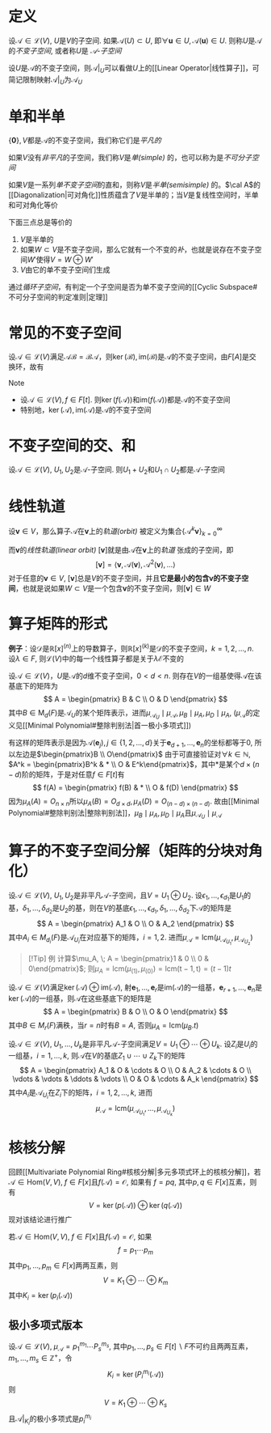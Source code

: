 # 定义
设$\mathcal A \in \mathcal L(V)$, $U$是$V$的子空间. 如果$\mathcal A(U) \subset U$, 即$\forall \boldsymbol u \in U , \mathcal A(\boldsymbol u) \in U$. 则称$U$是$\mathcal A$的*不变子空间*, 或者称$U$是 *$\mathcal A$-子空间*

设$U$是$\mathcal A$的不变子空间，则$\mathcal A |_U$可以看做$U$上的[[Linear Operator|线性算子]]，可简记限制映射$\mathcal A|_U$为$\mathcal A_U$

# 单和半单
$\{\boldsymbol 0\},V$都是$\mathcal A$的不变子空间，我们称它们是*平凡的*

如果$V$没有*非平凡*的子空间，我们称$V$是*单(simple)* 的，也可以称为是*不可分子空间*

如果$V$是一系列*单不变子空间*的直和，则称$V$是*半单(semisimple)* 的。$\cal A$的[[Diagonalization|可对角化]]性质蕴含了$V$是半单的；当$V$是复线性空间时，半单和可对角化等价

下面三点总是等价的
1. $V$是半单的
2. 如果$W\subset V$是不变子空间，那么它就有一个不变的*补*，也就是说存在不变子空间$W'$使得$V = W \oplus W'$
3. $V$由它的单不变子空间们生成

通过*循环子空间*，有判定一个子空间是否为单不变子空间的[[Cyclic Subspace#不可分子空间的判定准则|定理]]
# 常见的不变子空间

设$\mathcal A\in \mathcal L(V)$满足$\mathcal A \mathcal B = \mathcal B \mathcal A$，则$\ker(\mathcal B), \mathrm{im}(\mathcal B)$是$\mathcal A$的不变子空间，由$F[A]$是交换环，故有

> [!Note]
> - 设$\mathcal A \in \mathcal{L}(V), f\in F[t]$. 则$\ker(f(\mathcal A))$和$\mathrm{im}(f(\mathcal A))$都是$\mathcal A$的不变子空间
> - 特别地，$\ker(\mathcal A), \mathrm{im}(\mathcal A)$是$\mathcal A$的不变子空间

# 不变子空间的交、和
设$\mathcal A \in \mathcal{L}(V)$, $U_1, U_2$是$\mathcal A$-子空间. 则$U_1 + U_2$和$U_1 \cap U_2$都是$\mathcal A$-子空间

# 线性轨道
设$\boldsymbol v\in V$，那么算子$\mathcal A$在$\boldsymbol v$上的*轨道(orbit)* 被定义为集合$\displaystyle \left\{ \mathcal A^k \boldsymbol v \right\}_{k=0}^\infty$

而$\boldsymbol v$的*线性轨道(linear orbit)* $[\boldsymbol v]$就是由$\mathcal A$在$\boldsymbol v$上的*轨道* 张成的子空间，即
$$
[\boldsymbol v ] = \left< \boldsymbol v,\mathcal A(\boldsymbol v), \mathcal A^2(\boldsymbol v),\ldots \right> 
$$
对于任意的$\boldsymbol v \in V$, $[\boldsymbol v]$总是$V$的不变子空间，并且**它是最小的包含$\boldsymbol v$的不变子空间**，也就是说如果$W\subset V$是一个包含$\boldsymbol v$的不变子空间，则$[\boldsymbol v] \in W$

# 算子矩阵的形式

**例子**：设$\mathcal D$是$\mathbb{R}[x]^{(n)}$上的导数算子，则$\mathbb{R}[x]^{(k)}$是$\mathcal D$的不变子空间，$k = 1, 2,\ldots, n$. 
设$\lambda \in F$, 则$\mathcal{L}(V)$中的每一个线性算子都是关于$\lambda \mathcal E$不变的

设$\mathcal A \in \mathcal L(V)$，$U$是$\mathcal A$的$d$维不变子空间，$0 < d < n$. 则存在$V$的一组基使得$\mathcal A$在该基底下的矩阵为
$$
A = \begin{pmatrix}
B & C \\
O & D
\end{pmatrix}
$$
其中$B \in \mathrm{M}_d(F)$是$\mathcal A_U$的某个矩阵表示，进而$\mu_{\mathcal A_U} \mid \mu_\mathcal A, \mu_B \mid \mu_A, \mu_D \mid \mu_A$, ($\mu_\mathcal A$的定义见[[Minimal Polynomial#整除判别法|首一极小多项式]])

有这样的矩阵表示是因为$\mathcal A(\boldsymbol e_j), j \in \{1, 2, \ldots,d\}$关于$\boldsymbol e_{d + 1}, \ldots, \boldsymbol e_n$的坐标都等于$0$, 所以左边是$\begin{pmatrix}B \\ O\end{pmatrix}$
由于可直接验证对$\forall k \in \mathbb{N}$, $A^k = \begin{pmatrix}B^k & * \\ O & E^k\end{pmatrix}$，其中$*$是某个$d\times(n - d)$阶的矩阵，于是对任意$f \in F[t]$有
$$
f(A) = \begin{pmatrix}
f(B) & * \\
O & f(D)
\end{pmatrix}
$$
因为$\mu_A(A) = O_{n \times n}$所以$\mu_A(B) = O_{d \times d}, \mu_A(D) = O_{(n-d) \times (n-d)}$. 故由[[Minimal Polynomial#整除判别法|整除判别法]]，$\mu_B \mid \mu_A, \mu_D \mid \mu_A$且$\mu_{\mathcal A_U} \mid \mu_\mathcal A$
# 算子的不变子空间分解（矩阵的分块对角化）
设$\mathcal A \in \mathcal{L}(V)$, $U_1, U_2$是非平凡$\mathcal A$-子空间，且$V = U_1 \oplus U_2$. 设$\epsilon_1, \ldots, \epsilon_{d_{1}}$是$U_1$的基，$\delta_1, \ldots, \delta_{d_2}$是$U_2$的基，则在$V$的基底$\epsilon_1, \ldots, \epsilon_{d_1}, \delta_1, \ldots, \delta_{d_2}$下$\mathcal A$的矩阵是
$$
A = \begin{pmatrix}
A_1 & O \\
O & A_2
\end{pmatrix}
$$
其中$A_i \in M_{d_i}(F)$是$\mathcal A_{U_i}$在对应基下的矩阵，$i = 1, 2$. 进而$\mu_{\mathcal A} = \mathrm{lcm}(\mu_{\mathcal A_{U_1}}, \mu_{\mathcal A_{U_2}})$

> [!Tip] 例
> 计算$\mu_A, \; A = \begin{pmatrix}1 & 0 \\ 0 & 0\end{pmatrix}$; 则$\mu_A = \mathrm{lcm}(\mu_{(1)}, \mu_{(0)}) = \mathrm{{lcm}(t - 1, t)} = (t-1)t$

设$\mathcal A \in \mathcal{L}(V)$满足$\ker(\mathcal A) \oplus \mathrm{im}(\mathcal A)$, 射$\boldsymbol e_1, \ldots, \boldsymbol e_r$是$\mathrm{im}(\mathcal A)$的一组基，$\boldsymbol e_{r + 1}, \ldots, \boldsymbol e_n$是$\ker(\mathcal A)$的一组基，则$\mathcal A$在这些基底下的矩阵是
$$
A = \begin{pmatrix}
B & O \\
O & O
\end{pmatrix}
$$
其中$B \in M_r(F)$满秩，当$r = n$时有$B = A$, 否则$\mu_A = \mathrm{lcm}(\mu_B. t)$

设$\mathcal A \in \mathcal{L}(V),\; U_1, \ldots, U_k$是非平凡$\mathcal A$-子空间满足$V = U_1\oplus \cdots \oplus U_k$. 设$Z_i$是$U_i$的一组基，$i = 1, \ldots, k$, 则$\mathcal A$在$V$的基底$Z_1\cup \cdots \cup Z_k$下的矩阵
$$
A = \begin{pmatrix}
A_1 & O & \cdots & O \\
O & A_2 & \cdots & O \\
\vdots & \vdots & \ddots & \vdots \\
O & O & \cdots & A_k
\end{pmatrix}
$$
其中$A_i$是$\mathcal A_{U_i}$在$Z_i$下的矩阵，$i = 1, 2, \ldots, k$, 进而
$$
\mu_\mathcal A = \mathrm{lcm}(\mu_{\mathcal A_{U_1}}, \ldots, \mu_{\mathcal A_{U_k}})
$$
# 核核分解
回顾[[Multivariate Polynomial Ring#核核分解|多元多项式环上的核核分解]]，若$\mathcal A \in \mathrm{Hom}(V,V), \; f\in F[x]$且$f(\mathcal A) = \mathcal O$, 如果有
$f = pq$, 其中$p, q \in F[x]$互素，则有
$$
V = \ker(p(\mathcal A)) \oplus \ker(q(\mathcal A))
$$
现对该结论进行推广

若$\mathcal A \in \mathrm{Hom}(V,V), \; f\in F[x]$且$f(\mathcal A) = \mathcal O$, 如果
$$
f = p_1\cdots p_m
$$
其中$p_1, \ldots, p_m \in F[x]$两两互素，则
$$
V = K_1 \oplus \cdots \oplus K_m
$$
其中$K_i = \ker(p_i(\mathcal A))$

## 极小多项式版本
设$\mathcal A \in \mathcal{L}(V), \; \mu_\mathcal A = p_1^{m_1} \cdots P_s^{m_s}$, 其中$p_1, \ldots, p_s \in F[t]\backslash F$不可约且两两互素，$m_1, \ldots, m_s \in \mathbb{Z}^+$，令
$$
K_i = \ker(P_i^{m_i}(\mathcal A))
$$
则
$$
V = K_1 \oplus \cdots \oplus K_s
$$
且$\mathcal A|_{K_i}$的极小多项式是$p_i^{m_i}$



